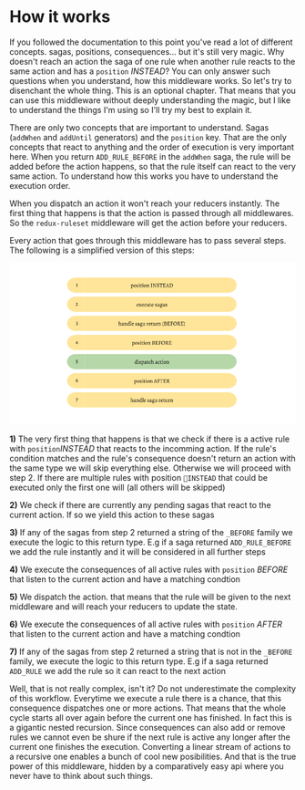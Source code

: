 # How it works

If you followed the documentation to this point you've read a lot of different concepts. sagas, positions, consequences... but it's still very magic. Why doesn't reach an action the saga of one rule when another rule reacts to the same action and has a `position` *INSTEAD*? You can only answer such questions when you understand, how this middleware works. So let's try to disenchant the whole thing. 
This is an optional chapter. That means that you can use this middleware without deeply understanding the magic, but I like to understand the things I'm using so I'll try my best to explain it.

There are only two concepts that are important to understand. Sagas (`addWhen` and `addUntil` generators) and the `position` key. That are the only concepts that react to anything and the order of execution is very important here. When you return `ADD_RULE_BEFORE` in the `addWhen` saga, the rule will be added before the action happens, so that the rule itself can react to the very same action. To understand how this works you have to understand the execution order.

When you dispatch an action it won't reach your reducers instantly. The first thing that happens is that the action is passed through all middlewares. So the `redux-ruleset` middleware will get the action before your reducers. 

Every action that goes through this middleware has to pass several steps. The following is a simplified version of this steps:

<img src='../images/workflow.png'>

**1)** The very first thing that happens is that we check if there is a active rule with `position`*INSTEAD* that reacts to the incomming action. If the rule's condition matches and the rule's consequence doesn't return an action with the same type we will skip everything else. Otherwise we will proceed with step 2. If there are multiple rules with position `INSTEAD` that could be executed only the first one will (all others will be skipped)

**2)** We check if there are currently any pending sagas that react to the current action. If so we yield this action to these sagas

**3)** If any of the sagas from step 2 returned a string of the `_BEFORE` family we execute the logic to this return type. E.g if a saga returned `ADD_RULE_BEFORE` we add the rule instantly and it will be considered in all further steps

**4)** We execute the consequences of all active rules with `position` *BEFORE* that listen to the current action and have a matching condtion

**5)** We dispatch the action. that means that the rule will be given to the next middleware and will reach your reducers to update the state. 

**6)** We execute the consequences of all active rules with `position` *AFTER* that listen to the current action and have a matching condtion

**7)** If any of the sagas from step 2 returned a string that is not in the `_BEFORE` family, we execute the logic to this return type. E.g if a saga returned `ADD_RULE` we add the rule so it can react to the next action


Well, that is not really complex, isn't it? Do not underestimate the complexity of this workflow. Everytime we execute a rule there is a chance, that this consequence dispatches one or more actions. That means that the whole cycle starts all over again before the current one has finished. In fact this is a gigantic nested recursion. Since consequences can also add or remove rules we cannot even be shure if the next rule is active any longer after the current one finishes the execution. Converting a linear stream of actions to a recursive one enables a bunch of cool new posibilities. And that is the true power of this middleware, hidden by a comparatively easy api where you never have to think about such things.